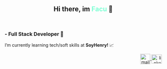 <h2 align="center">Hi there, im <span style="color: aquamarine">Facu</span> 👋</h2>
<br>
<h3>- Full Stack Developer  🌱 </h3>

<p>I’m currently learning tech/soft skills at <strong>SoyHenry!</strong> 📈<div align="end">
    <a href="mailto:facundopucheta94@gmail.com" target="blank">
    <img align="center" src="https://upload.wikimedia.org/wikipedia/commons/8/8c/Gmail_Icon_%282013-2020%29.svg" alt="mail" height="33px" width="32px" />
  </a>
  <a href="https://www.linkedin.com/in/facundo-pucheta-39ba85238/" target="blank">
    <img align="center" src="https://upload.wikimedia.org/wikipedia/commons/8/81/LinkedIn_icon.svg"
    alt="linkedin" height="29px" width="33px" />
    </a>
</div>

